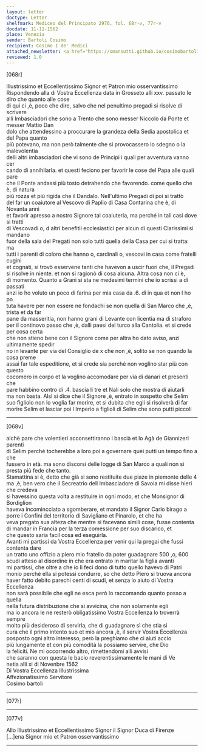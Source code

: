 ```yaml
---
layout: letter
doctype: Letter
shelfmark: Mediceo del Principato 2976, fol. 68r-v, 77r-v
docdate: 11-11-1562
place: Venezia
sender: Bartoli Cosimo
recipient: Cosimo I de' Medici
attached_newsletter: <a href="https://smansutti.github.io/cosimobartoli/texts/3079_024/">3079_024</a>
reviewed: 1.0
---
```


[068r]  
  
  
Illustrissimo et Eccellentissimo Signor et Patron mio osservantissimo  
Rispondendo alla di Vostra Eccellenza data in Grosseto alli xxv. passato le diro che quanto alle cose  
di qui ci ,è, poco che dire, salvo che nel penultimo pregadi si risolve di scrivere  
alli Imbasciadori che sono a Trento che sono messer Niccolo da Ponte et messer Mattio Dan  
dolo che attendessino a proccurare la grandeza della Sedia apostolica et del Papa quanto  
più potevano, ma non però talmente che si provocassero lo sdegno o la malevolentia  
delli altri imbasciadori che vi sono de Principi i quali per avventura vanno cer  
cando di annihilarla. et questi feciono per favorir le cose del Papa alle quali pare  
che il Ponte andassi più tosto detrahendo che favorendo. come quello che è, di natura  
più rozza et più rigida che il Dandalo. Nell'ultimo Pregadi di poi si trattò  
del far un coaiutore al Vescovo di Paplio di Casa Contarina che è, di Novanta anni  
et favorir apresso a nostro Signore tal coaiuteria, ma perché in tali casi dove si tratti  
di Vescovadi o, d altri benefitii ecclesiastici per alcun di questi Clarissimi si mandano  
fuor della sala del Pregati non solo tutti quella della Casa per cui si tratta: ma  
tutti i parenti di coloro che hanno o, cardinali o, vescovi in casa come fratelli cugini  
et cognati, si trovò esservene tanti che havevon a uscir fuori che, il Pregadi  
si risolve in niente. et non si ragionò di cosa alcuna. Altra cosa non ci è,  
di momento. Quanto a Grani si sta ne medesimi termini che io scrissi a dì passati  
anzi io ho voluto un poco di farina per mia casa da .6. dì in qua et non l ho po  
tuta havere per non essere ne fondachi se non quella di San Marco che ,è, trista et da far  
pane da masseritia, non hanno grani di Levante con licentia ma di straforo  
per il continovo passo che ,è, dalli paesi del turco alla Cantolia. et si crede per cosa certa  
che non stieno bene con il Signore come per altra ho dato aviso, anzi ultimamente spedir  
no in levante per via del Consiglio de x che non ,è, solito se non quando la cosa preme  
assai far tale espeditione, et si crede sia perché non voglino star più con questo  
cocomero in corpo et la voglino accomodare per via di danari et presenti che  
pare habbino contro di .4. bascia li tre et Nali solo che mostra di aiutarli  
ma non basta. Alsì si dice che il Signore ,è, entrato in sospetto che Selim  
suo figliolo non lo voglia far morire, et si dubita che egli si risolverà di far  
morire Selim et lasciar poi l Imperio a figlioli di Selim che sono putti piccoli  
  
---  

[068v]  
  
  
alchè pare che volentieri acconsettiranno i bascià et lo Agà de Giannizeri parenti  
di Selim perché tocherebbe a loro poi a governare quei putti un tempo fino a che  
fussero in età. ma sono discorsi delle logge di San Marco a quali non si  
presta più fede che tanto.  
Stamattina si è, detto che già si sono restituite due piaze in piemonte delle 4  
ma ,è, ben vero che il Secreatrio dell Imbasciadore di Savoia mi disse hieri che credeva  
si havessino questa volta a restituire in ogni modo, et che Monsignor di Bordiglion  
haveva incomincciato a sgomberare, et mandato il Signor Carlo birago a  
porre i Confini del territorio di Savigliano et Pinarolo, et che ha  
veva pregato sua alteza che mentre si facevano simili cose, fusse contenta  
di mandar in Francia per la terza comessione per suo discarico, et  
che questo saria facil cosa ed eseguirla.  
Avanti mi partissi da Vostra Eccellenza per venir qui la pregai che fussi contenta dare  
un tratto uno offizio a piero mio fratello da poter guadagnare 500 ,o, 600  
scudi atteso al disordine in che era entrato in maritar la figlia avanti  
mi partissi, che oltre a che io li feci dono di tutto quello havevo di Patri  
monio perché ella si potessi condurre, so che detto Piero si truova ancora  
haver fatto debito parechi centi di scudi, et senza lo aiuto di Vostra Eccellenza  
non sarà possibile che egli ne esca però lo raccomando quanto posso a quella  
nella futura distribuzione che si avvicina, che non solamente egli  
ma io ancora le ne resterò obligatissimo Vostra Eccellenza lo troverrà sempre  
molto più desideroso di servirla, che di guadagnare sì che stia si  
cura che il primo intento suo et mio ancora ,è, il servir Vostra Eccellenza  
posposto ogni altro interesso, però la preghiamo che ci aiuti accio  
più lungamente et con più comodità la possiamo servire, che Dio  
la feliciti. Ne mi occorrendo altro, rimettendomi alli avvisi  
che saranno con questa le bacio reverentissimamente le mani di Ve  
netia alli xi di Novenbre 1562  
Di Vostra Eccellenza Illustrissima  
Affezionatissimo Servitore  
Cosimo bartoli  
  
---  

[077r]  
  
  
  
---  

[077v]  
  
  
Allo Illustrissimo et Eccellentissimo Signor il Signor Duca di Firenze  
[...]ena Signor mio et Patron osservantissimo  
  
---  

